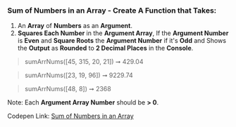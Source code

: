 ### Sum of Numbers in an Array - Create A Function that Takes:  

1. An **Array** of **Numbers** as an **Argument**.
1. **Squares Each Number** in the **Argument Array**, If the **Argument Number** is **Even** and **Square Roots** the **Argument Number** if it's **Odd** and Shows the **Output** as **Rounded** to **2 Decimal Places** in the **Console**.

> sumArrNums([45, 315, 20, 21]) ➞ 429.04  

> sumArrNums([23, 19, 96]) ➞ 9229.74

> sumArrNums([48, 8]) ➞ 2368

Note: Each **Argument Array Number** should be **> 0**.

Codepen Link: [Sum of Numbers in an Array](https://codepen.io/javascriptstudent/pen/bGBZvBv)